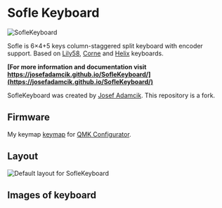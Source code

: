 # Sofle Keyboard

![SofleKeyboard](docs/images/sofle_keyboard.jpg)

Sofle is 6×4+5 keys column-staggered split keyboard with encoder support. Based on [Lily58](https://github.com/kata0510/Lily58), [Corne](https://github.com/foostan/crkbd) and [Helix](https://github.com/MakotoKurauchi/helix) keyboards.

**[For more information and documentation visit https://josefadamcik.github.io/SofleKeyboard/](https://josefadamcik.github.io/SofleKeyboard/)**

SofleKeyboard was created by [Josef Adamcik](https://josef-adamcik.cz/). This repository is a fork.

## Firmware 

My keymap [keymap](/firmware/keymap.json) for [QMK Configurator](https://config.qmk.fm/#/sofle/rev1/LAYOUT).
                                        
## Layout 

![Default layout for SofleKeyboard](Images/soflekeyboard.png)

## Images of keyboard


